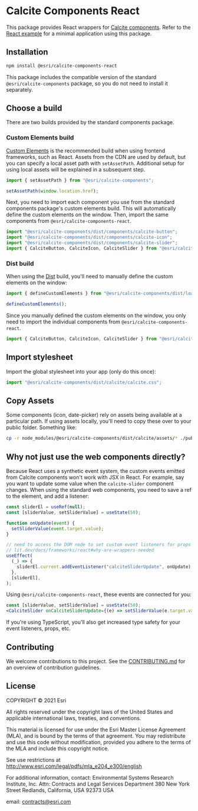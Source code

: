 # Calcite Components React

This package provides React wrappers for [Calcite components](https://developers.arcgis.com/calcite-design-system/components/). Refer to the [React example](https://github.com/Esri/calcite-design-system/tree/dev/examples/components/react) for a minimal application using this package.

## Installation

```sh
npm install @esri/calcite-components-react
```

This package includes the compatible version of the standard `@esri/calcite-components` package, so you do not need to install it separately.

## Choose a build

There are two builds provided by the standard components package.

### Custom Elements build

[Custom Elements](developers.arcgis.com/calcite-design-system/get-started#custom-elements) is the recommended build when using frontend frameworks, such as React. Assets from the CDN are used by default, but you can specify a local asset path with `setAssetPath`. Additional setup for using local assets will be explained in a subsequent step.

```jsx
import { setAssetPath } from "@esri/calcite-components";

setAssetPath(window.location.href);
```

Next, you need to import each component you use from the standard components package's custom elements build. This will automatically define the custom elements on the window. Then, import the same components from `@esri/calcite-components-react`.

```jsx
import "@esri/calcite-components/dist/components/calcite-button";
import "@esri/calcite-components/dist/components/calcite-icon";
import "@esri/calcite-components/dist/components/calcite-slider";
import { CalciteButton, CalciteIcon, CalciteSlider } from "@esri/calcite-components-react";
```

### Dist build

When using the [Dist](developers.arcgis.com/calcite-design-system/get-started#distribution) build, you'll need to manually define the custom elements on the window:

```jsx
import { defineCustomElements } from "@esri/calcite-components/dist/loader";

defineCustomElements();
```

Since you manually defined the custom elements on the window, you only need to import the individual components from `@esri/calcite-components-react`.

```jsx
import { CalciteButton, CalciteIcon, CalciteSlider } from "@esri/calcite-components-react";
```

## Import stylesheet

Import the global stylesheet into your app (only do this once):

```js
import "@esri/calcite-components/dist/calcite/calcite.css";
```

## Copy Assets

Some components (icon, date-picker) rely on assets being available at a particular path. If using assets locally, you'll need to copy these over to your public folder. Something like:

```sh
cp -r node_modules/@esri/calcite-components/dist/calcite/assets/* ./public/assets/
```

## Why not just use the web components directly?

Because React uses a synthetic event system, the custom events emitted from Calcite components won't work with JSX in React. For example, say you want to update some value when the `calcite-slider` component changes. When using the standard web components, you need to save a ref to the element, and add a listener:

```jsx
const sliderEl = useRef(null);
const [sliderValue, setSliderValue] = useState(50);

function onUpdate(event) {
  setSliderValue(event.target.value);
}

// need to access the DOM node to set custom event listeners for props that aren't strings or numbers
// lit.dev/docs/frameworks/react#why-are-wrappers-needed
useEffect(
  (_) => {
    sliderEl.current.addEventListener("calciteSliderUpdate", onUpdate);
  },
  [sliderEl],
);
```

Using `@esri/calcite-components-react`, these events are connected for you:

```jsx
const [sliderValue, setSliderValue] = useState(50);
<CalciteSlider onCalciteSliderUpdate={(e) => setSliderValue(e.target.value)} />;
```

If you're using TypeScript, you'll also get increased type safety for your event listeners, props, etc.

## Contributing

We welcome contributions to this project. See the [CONTRIBUTING.md](https://github.com/Esri/calcite-design-system/blob/dev/CONTRIBUTING.md) for an overview of contribution guidelines.

## License

COPYRIGHT © 2021 Esri

All rights reserved under the copyright laws of the United States and applicable international laws, treaties, and conventions.

This material is licensed for use under the Esri Master License Agreement (MLA), and is bound by the terms of that agreement. You may redistribute and use this code without modification, provided you adhere to the terms of the MLA and include this copyright notice.

See use restrictions at <http://www.esri.com/legal/pdfs/mla_e204_e300/english>

For additional information, contact: Environmental Systems Research Institute, Inc. Attn: Contracts and Legal Services Department 380 New York Street Redlands, California, USA 92373 USA

email: <contracts@esri.com>

